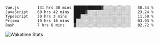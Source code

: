 <!--START_SECTION:waka-->

```text
Vue.js        131 hrs 30 mins ████████████▓░░░░░░░░░░░░   50.34 %
JavaScript    60 hrs 42 mins  █████▓░░░░░░░░░░░░░░░░░░░   23.24 %
TypeScript    30 hrs 3 mins   ███░░░░░░░░░░░░░░░░░░░░░░   11.50 %
Prisma        10 hrs 16 mins  █░░░░░░░░░░░░░░░░░░░░░░░░   03.93 %
Bash          7 hrs 6 mins    ▓░░░░░░░░░░░░░░░░░░░░░░░░   02.72 %
```

<!--END_SECTION:waka-->
![Wakatime Stats](https://github-readme-stats.vercel.app/api/wakatime?username=HapisHanipudin&layout=compact&hide_title=true)
